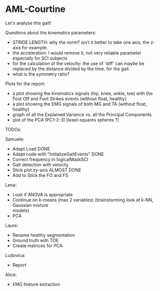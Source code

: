 # AML-Courtine
Let's analyse this gait!

Questions about the kinematics parameters: 
- STRIDE LENGTH: why the norm? isn't it better to take one axis, the z-axis for example. 
- the acceleration: I would remove it, not very reliable parameter especially for SCI subjects
- for the calculation of the velocity: the use of 'diff' can maybe be replaced by the distance divided by the time, for the gait. 
- what is the symmetry ratio? 

Plots for the report: 
- a plot showing the kinematics signals (hip, knee, ankle, toe) with the Foot Off and Foot Strikes events (without float, healthy)
- a plot showing the EMG signals of both MG and TA (without float, healthy)
- graph of all the Explained Variance vs. all the Principal Components  
- plot of the PCA (PC1-2-3) [least-squares spheres ?]

TODOs:

Samuele:
- Adapt Load DONE
- Adapt code with "InitializeGaitEvents" DONE
- Correct frequency in logicalMaskSCI
- Gait detection with velocity
- Stick plot zy-axis ALMOST DONE
- Add to Stick the FO and FS

Lena:
- Look if ANOVA is appropriate
- Continue on k-means (max 2 variables) (brainstorming look at k-NN, Gaussian mixture       
  models)
- PCA

Laure: 
- Rename healthy segmentation
- Ground truth with TOE
- Create matrices for PCA

Ludovica:
- Report

Alice:
- EMG feature extraction

